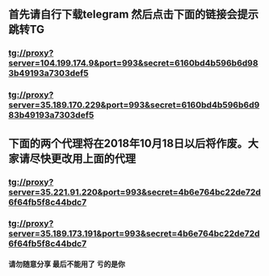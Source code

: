 ## 首先请自行下载telegram 然后点击下面的链接会提示跳转TG

### [tg://proxy?server=104.199.174.9&port=993&secret=6160bd4b596b6d983b49193a7303def5](tg://proxy?server=104.199.174.9&port=993&secret=6160bd4b596b6d983b49193a7303def5)
### [tg://proxy?server=35.189.170.229&port=993&secret=6160bd4b596b6d983b49193a7303def5](tg://proxy?server=35.189.170.229&port=993&secret=6160bd4b596b6d983b49193a7303def5)

## 下面的两个代理将在2018年10月18日以后将作废。大家请尽快更改用上面的代理

### [tg://proxy?server=35.221.91.220&port=993&secret=4b6e764bc22de72d6f64fb5f8c44bdc7](tg://proxy?server=35.221.91.220&port=993&secret=4b6e764bc22de72d6f64fb5f8c44bdc7) 

### [tg://proxy?server=35.189.173.191&port=993&secret=4b6e764bc22de72d6f64fb5f8c44bdc7](tg://proxy?server=35.189.173.191&port=993&secret=4b6e764bc22de72d6f64fb5f8c44bdc7)

#### 请勿随意分享 最后不能用了 亏的是你
